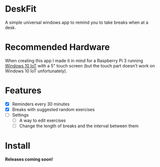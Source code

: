 # DeskFit
A simple universal windows app to remind you to take breaks when at a desk.

# Recommended Hardware
When creating this app I made it in mind for a Raspberry Pi 3 running [Windows 10 IoT](https://developer.microsoft.com/en-us/windows/iot) with a 5" touch screen (but the touch part doesn't work on Windows 10 IoT unfortunately).

# Features
- [x] Reminders every 30 minutes
- [x] Breaks with suggested random exercises
- [ ] Settings
    - [ ] A way to edit exercises
    - [ ] Change the length of breaks and the interval between them

# Install
**Releases coming soon!**